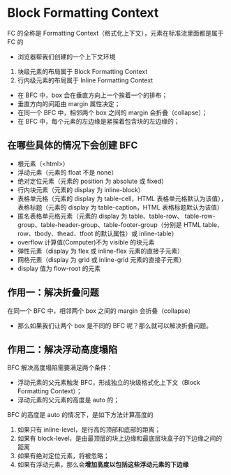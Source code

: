 # Block Formatting Context

FC 的全称是 Formatting Context（格式化上下文），元素在标准流里面都是属于 FC 的

- 浏览器帮我们创建的一个上下文环境

1. 块级元素的布局属于 Block Formatting Context
2. 行内级元素的布局属于 Inline Formatting Context

- 在 BFC 中，box 会在垂直方向上一个挨着一个的排布；
- 垂直方向的间距由 margin 属性决定；
- 在同一个 BFC 中，相邻两个 box 之间的 margin 会折叠（collapse）；
- 在 BFC 中，每个元素的左边缘是紧挨着包含块的左边缘的；

## 在哪些具体的情况下会创建 BFC

- 根元素（\<html>）
- 浮动元素（元素的 float 不是 none）
- 绝对定位元素（元素的 position 为 absolute 或 fixed）
- 行内块元素（元素的 display 为 inline-block）
- 表格单元格（元素的 display 为 table-cell，HTML 表格单元格默认为该值），表格标题（元素的 display 为 table-caption，HTML 表格标题默认为该值）
- 匿名表格单元格元素（元素的 display 为 table、table-row、 table-row-group、table-header-group、table-footer-group（分别是 HTML table、
  row、tbody、thead、tfoot 的默认属性）或 inline-table）
- overflow 计算值(Computer)不为 visible 的块元素
- 弹性元素（display 为 flex 或 inline-flex 元素的直接子元素）
- 网格元素（display 为 grid 或 inline-grid 元素的直接子元素）
- display 值为 flow-root 的元素

## 作用一：解决折叠问题

在同一个 BFC 中，相邻两个 box 之间的 margin 会折叠（collapse）

- 那么如果我们让两个 box 是不同的 BFC 呢？那么就可以解决折叠问题。

## 作用二：解决浮动高度塌陷

BFC 解决高度塌陷需要满足两个条件：

- 浮动元素的父元素触发 BFC，形成独立的块级格式化上下文（Block Formatting Context）；
- 浮动元素的父元素的高度是 auto 的；

BFC 的高度是 auto 的情况下，是如下方法计算高度的

1. 如果只有 inline-level，是行高的顶部和底部的距离；
2. 如果有 block-level，是由最顶层的块上边缘和最底层块盒子的下边缘之间的距离
3. 如果有绝对定位元素，将被忽略；
4. 如果有浮动元素，那么会**增加高度以包括这些浮动元素的下边缘**
